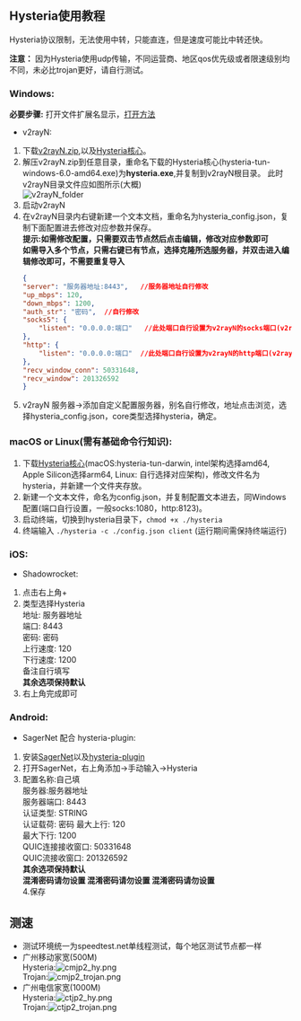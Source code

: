 ## Hysteria使用教程
Hysteria协议限制，无法使用中转，只能直连，但是速度可能比中转还快。  

**注意：** 因为Hysteria使用udp传输，不同运营商、地区qos优先级或者限速级别均不同，未必比trojan更好，请自行测试。

### Windows:
**必要步骤:** 打开文件扩展名显示，[打开方法](https://support.microsoft.com/zh-cn/windows/windows-%E4%B8%AD%E7%9A%84%E5%B8%B8%E8%A7%81%E6%96%87%E4%BB%B6%E6%89%A9%E5%B1%95%E5%90%8D-da4a4430-8e76-89c5-59f7-1cdbbc75cb01)
* v2rayN:
1. 下载[v2rayN.zip](https://github.com/2dust/v2rayN/releases/download/5.29/v2rayN.zip),以及[Hysteria核心](https://github.com/HyNetwork/hysteria/releases/download/v1.1.0/hysteria-tun-windows-6.0-amd64.exe)。
2. 解压v2rayN.zip到任意目录，重命名下载的Hysteria核心(hysteria-tun-windows-6.0-amd64.exe)为**hysteria.exe**,并复制到v2rayN根目录。 此时v2rayN目录文件应如图所示(大概)  
![v2rayN_folder](https://github.com/SamuelW9527/hysteria_manuel/raw/main/v2rayN_folder.png)
3. 启动v2rayN
4. 在v2rayN目录内右键新建一个文本文档，重命名为hysteria_config.json，复制下面配置进去修改对应参数并保存。  
    **提示:如需修改配置，只需要双击节点然后点击编辑，修改对应参数即可**  
    **如需导入多个节点，只需右键已有节点，选择克隆所选服务器，并双击进入编辑修改即可，不需要重复导入**  
    ``` json
    {
    "server": "服务器地址:8443",   //服务器地址自行修改
    "up_mbps": 120,
    "down_mbps": 1200,
    "auth_str": "密码",  //自行修改
    "socks5": {
        "listen": "0.0.0.0:端口"   //此处端口自行设置为v2rayN的socks端口(v2rayN左下角有显示)
    },
    "http": {
        "listen": "0.0.0.0:端口"  //此处端口自行设置为v2rayN的http端口(v2rayN左下角有显示)
    },
    "recv_window_conn": 50331648, 
    "recv_window": 201326592
    }
    ```  
5. v2rayN 服务器->添加自定义配置服务器，别名自行修改，地址点击浏览，选择hysteria_config.json，core类型选择hysteria，确定。  

### macOS or Linux(需有基础命令行知识):
1. 下载[Hysteria核心](https://github.com/tobyxdd/hysteria/releases)(macOS:hysteria-tun-darwin, intel架构选择amd64, Apple Silicon选择arm64, Linux: 自行选择对应架构)，修改文件名为hysteria，并新建一个文件夹存放。
2. 新建一个文本文件，命名为config.json，并复制配置文本进去，同Windows配置(端口自行设置，一般socks:1080，http:8123)。
3. 启动终端，切换到hysteria目录下，```chmod +x ./hysteria```
4. 终端输入 ```./hysteria -c ./config.json client```  (运行期间需保持终端运行)

### iOS:
* Shadowrocket:
1. 点击右上角+
2. 类型选择Hysteria  
地址: 服务器地址  
端口: 8443  
密码: 密码  
上行速度: 120  
下行速度: 1200  
备注自行填写  
**其余选项保持默认**
3. 右上角完成即可

### Android:
* SagerNet 配合 hysteria-plugin:
1. 安装[SagerNet](https://github.com/SagerNet/SagerNet)以及[hysteria-plugin](https://github.com/SagerNet/SagerNet/releases/tag/hysteria-plugin-1.1.0)
2. 打开SagerNet，右上角添加->手动输入->Hysteria
3. 配置名称:自己填  
服务器:服务器地址  
服务器端口: 8443  
认证类型: STRING  
认证载荷: 密码
最大上行: 120  
最大下行: 1200  
QUIC连接接收窗口: 50331648  
QUIC流接收窗口: 201326592  
**其余选项保持默认**  
**混淆密码请勿设置 混淆密码请勿设置 混淆密码请勿设置**  
4.保存


## 测速
* 测试环境统一为speedtest.net单线程测试，每个地区测试节点都一样
* 广州移动家宽(500M)  
Hysteria:![cmjp2_hy.png](https://github.com/SamuelW9527/hysteria_manuel/raw/main/cmjp2_hy.png)  
Trojan:![cmjp2_trojan.png](https://github.com/SamuelW9527/hysteria_manuel/raw/main/cmjp2_trojan.png)
* 广州电信家宽(1000M)  
Hysteria:![ctjp2_hy.png](https://github.com/SamuelW9527/hysteria_manuel/raw/main/ctjp2_hy.png)  
Trojan:![ctjp2_trojan.png](https://github.com/SamuelW9527/hysteria_manuel/raw/main/ctjp2_trojan.png)
